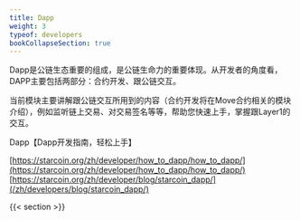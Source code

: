 ```yaml
---
title: Dapp
weight: 3
typeof: developers
bookCollapseSection: true
---
```


Dapp是公链生态重要的组成，是公链生命力的重要体现。从开发者的角度看，DAPP主要包括两部分：合约开发、跟公链交互。

当前模块主要讲解跟公链交互所用到的内容（合约开发将在Move合约相关的模块介绍），例如监听链上交易、对交易签名等等，帮助您快速上手，掌握跟Layer1的交互。

Dapp【Dapp开发指南，轻松上手】

[https://starcoin.org/zh/developer/how_to_dapp/how_to_dapp/](https://starcoin.org/zh/developer/how_to_dapp/how_to_dapp/)
[https://starcoin.org/zh/developer/blog/starcoin_dapp/](/zh/developers/blog/starcoin_dapp/)

<!--more-->

{{< section >}}

